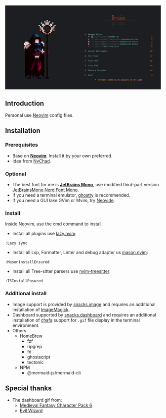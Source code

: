![showcase](./assets/showcase/May-21-2025.01-47-04.gif)

## Introduction

Personal use [Neovim](https://neovim.io) config files.

## Installation

### Prerequisites

- Base on [**Neovim**](https://neovim.io). Install it by your own preferred.
- Idea from [NvChad](https://nvchad.com).

### Optional

- The best font for me is [**JetBrains Mono**](https://www.jetbrains.com/lp/mono/), use modified third-part version [JetBrainsMono Nerd Font Mono](https://www.nerdfonts.com/font-downloads).
- If you need a terminal emulator, [ghostty](https://ghostty.org/) is recommended.
- If you need a GUI lake GVim or Mvim, try [Neovide](https://neovide.dev).

### Install

Inside Neovim, use the cmd command to install.

- Install all plugins use [lazy.nvim](https://github.com/folke/lazy.nvim):

```vim
:Lazy sync
```

- Install all Lsp, Formatter, Linter and debug adapter us [mason.nvim](https://github.com/mason-org/mason.nvim):

```vim
:MasonInstallEnsured
```

- Install all Tree-sitter parsers use [nvim-treesitter](https://github.com/nvim-treesitter/nvim-treesitter/tree/main):

```vim
:TSInstallEnsured
```

### Additional install

- Image support is provided by [snacks.image](https://github.com/folke/snacks.nvim/blob/main/docs/image.md) and requires an additional installation of [ImageMagick](https://imagemagick.org/).
- Dashboard supported by [snacks.dashboard](https://github.com/folke/snacks.nvim/blob/main/docs/dashboard.md) and requires an additional installation of [chafa](https://github.com/hpjansson/chafa) support for `.gif` file display in the terminal environment.
- Others
  - HomeBrew
    - fzf
    - ripgrep
    - fd
    - ghostscript
    - tectonic
  - NPM
    - @mermaid-js/mermaid-cli

## Special thanks

- The dashboard gif from:
  - [Medieval Fantasy Character Pack 6](https://oco.itch.io/medieval-fantasy-character-pack-6)
  - [Evil Wizard](https://luizmelo.itch.io/evil-wizard)
